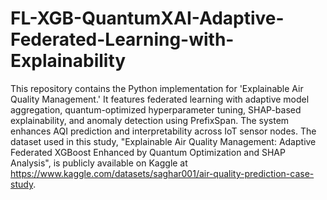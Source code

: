 # FL-XGB-QuantumXAI-Adaptive-Federated-Learning-with-Explainability
This repository contains the Python implementation for 'Explainable Air Quality Management.' It features federated learning with adaptive model aggregation, quantum-optimized hyperparameter tuning, SHAP-based explainability, and anomaly detection using PrefixSpan. The system enhances AQI prediction and interpretability across IoT sensor nodes.
The dataset used in this study, "Explainable Air Quality Management: Adaptive Federated XGBoost Enhanced by Quantum Optimization and SHAP Analysis", is publicly available on Kaggle at https://www.kaggle.com/datasets/saghar001/air-quality-prediction-case-study.
